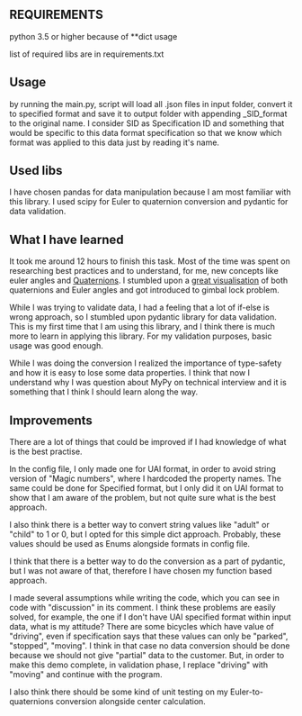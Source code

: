 ## REQUIREMENTS
python 3.5 or higher because of **dict usage

list of required libs are in requirements.txt

## Usage
by running the main.py, script will load all .json files in input folder, convert it to 
specified format and save it to output folder with appending _SID_format to the original name. 
I consider SID as Specification ID and something that would be specific to this data format specification so that we know which
format was applied to this data just by reading it's name.

## Used libs
I have chosen pandas for data manipulation because I am most familiar with this library.
I used scipy for Euler to quaternion conversion and pydantic for data validation.

## What I have learned

It took me around 12 hours to finish this task. Most of the time was spent on researching
best practices and to understand, for me, new concepts like euler angles and [Quaternions](
https://www.weizmann.ac.il/sci-tea/benari/sites/sci-tea.benari/files/uploads/softwareAndLearningMaterials/quaternion-tutorial-2-0-1.pdf
). I stumbled upon a [great visualisation](https://eater.net/quaternions) of both quaternions and Euler angles and got introduced to gimbal lock problem.


While I was trying to validate data, I had a feeling that a lot of if-else is wrong approach,
so I stumbled upon pydantic library for data validation. This is my first time that I am using this library, and I think there is much more to learn in applying this library. For my validation purposes, basic usage was good enough.

While I was doing the conversion I realized the importance of type-safety and how it is easy to lose some data properties.
I think that now I understand why I was question about MyPy on technical interview and it is something that I think I should
learn along the way.


## Improvements
There are a lot of things that could be improved if I had knowledge of what is the best practise.

In the config file, I only made one for UAI format, in order to avoid string version of "Magic numbers", where I hardcoded the property names.
The same could be done for Specified format, but I only did it on UAI format to show that I am aware of the problem, but not quite sure
what is the best approach.

I also think there is a better way to convert string values like "adult" or "child" to 1 or 0, but I opted for this simple dict approach.
Probably, these values should be used as Enums alongside formats in config file.

I think that there is a better way to do the conversion as a part of pydantic, but I was not aware of that, therefore
I have chosen my function based approach.

I made several assumptions while writing the code, which you can see in code with "discussion" in its comment.
I think these problems are easily solved, for example, the one if I don't have UAI specified format within input data, what is my attitude?
There are some bicycles which have value of "driving", even if specification says that these values can only be
"parked", "stopped", "moving". I think in that case no data conversion should be done because we should not give "partial" data to the customer.
But, in order to make this demo complete, in validation phase, I replace "driving" with "moving" and continue with the program.

I also think there should be some kind of unit testing on my Euler-to-quaternions conversion alongside center calculation.

